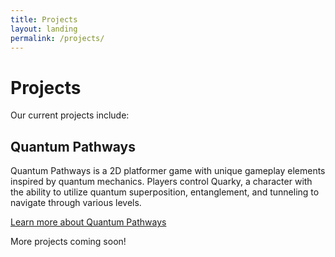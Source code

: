 ```yaml
---
title: Projects
layout: landing
permalink: /projects/
---
```


# Projects

Our current projects include:

## Quantum Pathways

Quantum Pathways is a 2D platformer game with unique gameplay elements inspired by quantum mechanics. Players control Quarky, a character with the ability to utilize quantum superposition, entanglement, and tunneling to navigate through various levels.

[Learn more about Quantum Pathways](/quantum-pathways)

More projects coming soon!
